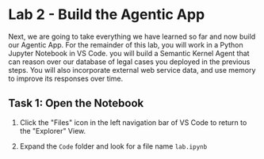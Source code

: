 # Lab 2 - Build the Agentic App

Next, we are going to take everything we have learned so far and now build our Agentic App. For the remainder of this lab, you will work in a Python Jupyter Notebook in VS Code. you will build a Semantic Kernel Agent that can reason over our database of legal cases you deployed in the previous steps. You will also incorporate external web service data, and use memory to improve its responses over time.

## Task 1: Open the Notebook

1. Click the "Files" icon in the left navigation bar of VS Code to return to the "Explorer" View.

1. Expand the `Code` folder and look for a file name `lab.ipynb`


